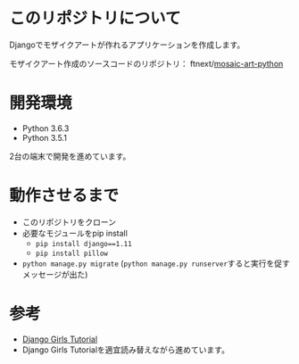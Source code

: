 # このリポジトリについて
Djangoでモザイクアートが作れるアプリケーションを作成します。

モザイクアート作成のソースコードのリポジトリ：
ftnext/[mosaic-art-python](https://github.com/ftnext/mosaic-art-python)

# 開発環境
* Python 3.6.3
* Python 3.5.1

2台の端末で開発を進めています。

# 動作させるまで
* このリポジトリをクローン
* 必要なモジュールをpip install
  * `pip install django==1.11`
  * `pip install pillow`
* `python manage.py migrate` (`python manage.py runserver`すると実行を促すメッセージが出た)

# 参考
* [Django Girls Tutorial](https://djangogirlsjapan.gitbooks.io/workshop_tutorialjp/)
* Django Girls Tutorialを適宜読み替えながら進めています。

